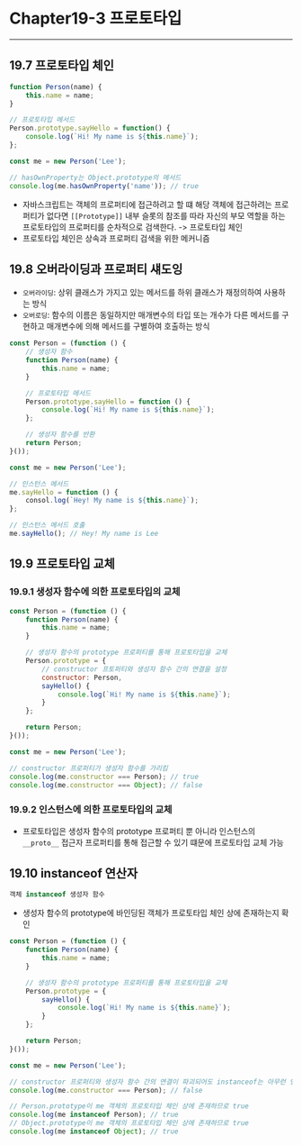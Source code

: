 # Chapter19-3 프로토타입
---

## 19.7 프로토타입 체인
```javascript
function Person(name) {
    this.name = name;
}

// 프로토타입 메서드
Person.prototype.sayHello = function() {
    console.log(`Hi! My name is ${this.name}`);
};

const me = new Person('Lee');

// hasOwnProperty는 Object.prototype의 메서드
console.log(me.hasOwnProperty('name')); // true
```

- 자바스크립트는 객체의 프로퍼티에 접근하려고 할 떄 해당 객체에 접근하려는 프로퍼티가 없다면 `[[Prototype]]` 내부 슬롯의 참조를 따라 자신의 부모 역할을 하는 프로토타입의 프로퍼티를 순차적으로 검색한다. -> 프로토타입 체인
- 프로토타입 체인은 상속과 프로퍼티 검색을 위한 메커니즘

## 19.8 오버라이딩과 프로퍼티 섀도잉
- `오버라이딩`: 상위 클래스가 가지고 있는 메서드를 하위 클래스가 재정의하여 사용하는 방식
- `오버로딩`: 함수의 이름은 동일하지만 매개변수의 타입 또는 개수가 다른 메서드를 구현하고 매개변수에 의해 메서드를 구별하여 호출하는 방식

```javascript
const Person = (function () {
    // 생성자 함수
    function Person(name) {
        this.name = name;
    }

    // 프로토타입 메서드
    Person.prototype.sayHello = function () {
        console.log(`Hi! My name is ${this.name}`);
    };

    // 생성자 함수를 반환
    return Person;
}());

const me = new Person('Lee');

// 인스턴스 메서드
me.sayHello = function () {
    consol.log(`Hey! My name is ${this.name}`);
};

// 인스턴스 메서드 호출
me.sayHello(); // Hey! My name is Lee
```

## 19.9 프로토타입 교체

### 19.9.1 생성자 함수에 의한 프로토타입의 교체
```javascript
const Person = (function () {
    function Person(name) {
        this.name = name;
    }

    // 생성자 함수의 prototype 프로퍼티를 통해 프로토타입을 교체
    Person.prototype = {
        // constructor 프토퍼티와 생성자 함수 간의 연결을 설정
        constructor: Person,
        sayHello() {
            console.log(`Hi! My name is ${this.name}`);
        }
    };

    return Person;
}());

const me = new Person('Lee');

// constructor 프로퍼티가 생성자 함수를 가리킴
console.log(me.constructor === Person); // true
console.log(me.constructor === Object); // false
```

### 19.9.2 인스턴스에 의한 프로토타입의 교체
- 프로토타입은 생성자 함수의 prototype 프로퍼티 뿐 아니라 인스턴스의 `__proto__` 접근자 프로퍼티를 통해 접근할 수 있기 떄문에 프로토타입 교체 가능


## 19.10 instanceof 연산자
```javascript
객체 instanceof 생성자 함수
```

- 생성자 함수의 prototype에 바인딩된 객체가 프로토타입 체인 상에 존재하는지 확인

```javascript
const Person = (function () {
    function Person(name) {
        this.name = name;
    }

    // 생성자 함수의 prototype 프로퍼티를 통해 프로토타입을 교체
    Person.prototype = {
        sayHello() {
            console.log(`Hi! My name is ${this.name}`);
        }
    };

    return Person;
}());

const me = new Person('Lee');

// constructor 프로퍼티와 생성자 함수 간의 연결이 파괴되어도 instanceof는 아무런 영향을 받지 않음
console.log(me.constructor === Person); // false

// Person.prototype이 me 객체의 프로토타입 체인 상에 존재하므로 true
console.log(me instanceof Person); // true
// Object.prototype이 me 객체의 프로토타입 체인 상에 존재하므로 true
console.log(me instanceof Object); // true
```